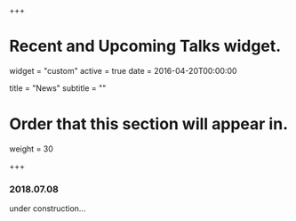 +++
# Recent and Upcoming Talks widget.
widget = "custom"
active = true
date = 2016-04-20T00:00:00

title = "News"
subtitle = ""

# Order that this section will appear in.
weight = 30

+++

### 2018.07.08
under construction...
